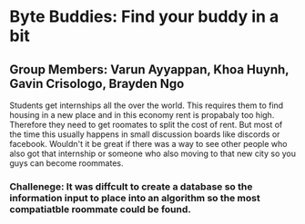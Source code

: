 # Byte Buddies: Find your buddy in a bit
## Group Members: Varun Ayyappan, Khoa Huynh, Gavin Crisologo, Brayden Ngo
Students get internships all the over the world. This requires them to find housing in a new place and in this economy rent is propabaly too high. Therefore they need to get roomates to split the cost of rent. But most of the time this usually happens in small discussion boards like discords or facebook. Wouldn't it be great if there was a way to see other people who also got that internship or someone who also moving to that new city so you guys can become roommates. 


### Challenege: It was diffcult to create a database so the information input to place into an algorithm so the most compatiatble roommate could be found.
